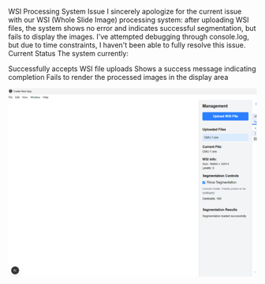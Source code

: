 WSI Processing System Issue
I sincerely apologize for the current issue with our WSI (Whole Slide Image) processing system: after uploading WSI files, the system shows no error and indicates successful segmentation, but fails to display the images. I've attempted debugging through console.log, but due to time constraints, I haven't been able to fully resolve this issue.
Current Status
The system currently:

Successfully accepts WSI file uploads
Shows a success message indicating completion
Fails to render the processed images in the display area

![Error Display](./image/error.png)
